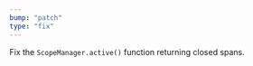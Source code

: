 ```yaml
---
bump: "patch"
type: "fix"
---
```


Fix the `ScopeManager.active()` function returning closed spans.

